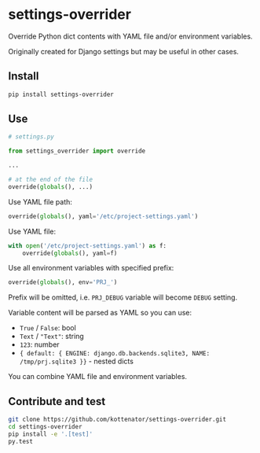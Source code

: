 # settings-overrider

Override Python dict contents with YAML file and/or environment variables.

Originally created for Django settings but may be useful in other cases.

## Install

```sh
pip install settings-overrider
```

## Use

```py
# settings.py

from settings_overrider import override

...

# at the end of the file
override(globals(), ...)
```

Use YAML file path:

```py
override(globals(), yaml='/etc/project-settings.yaml')
```

Use YAML file:

```py
with open('/etc/project-settings.yaml') as f:
    override(globals(), yaml=f)
```

Use all environment variables with specified prefix:

```py
override(globals(), env='PRJ_')
```

Prefix will be omitted, i.e. `PRJ_DEBUG` variable will become `DEBUG` setting.

Variable content will be parsed as YAML so you can use:

- `True` / `False`: bool
- `Text` / `"Text"`: string
- `123`: number
- `{ default: { ENGINE: django.db.backends.sqlite3, NAME: /tmp/prj.sqlite3 }}` -
  nested dicts

You can combine YAML file and environment variables.

## Contribute and test

```sh
git clone https://github.com/kottenator/settings-overrider.git
cd settings-overrider
pip install -e '.[test]'
py.test
```
